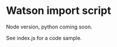 Watson import script
====================

Node version, python coming soon.

See index.js for a code sample.
